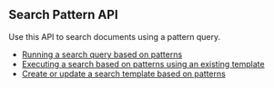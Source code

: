 ## Search Pattern API

Use this API to search documents using a pattern query.

* [Running a search query based on patterns](search.md)
* [Executing a search based on patterns using an existing template](template_search.md)
* [Create or update a search template based on patterns](template_create_update.md)
